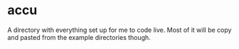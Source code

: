 # accu

A directory with everything set up for me to code live. Most of it will be copy and pasted from the
example<XX> directories though.
